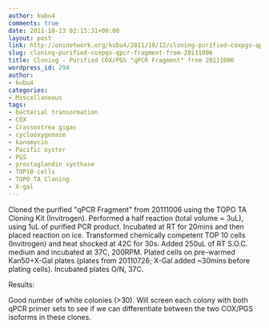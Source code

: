 ```yaml
---
author: kubu4
comments: true
date: 2011-10-13 02:15:31+00:00
layout: post
link: http://onsnetwork.org/kubu4/2011/10/12/cloning-purified-coxpgs-qpcr-fragment-from-20111006/
slug: cloning-purified-coxpgs-qpcr-fragment-from-20111006
title: Cloning - Purified COX/PGS "qPCR Fragment" from 20111006
wordpress_id: 294
author:
- kubu4
categories:
- Miscellaneous
tags:
- bacterial transormation
- COX
- Crassostrea gigas
- cyclooxygenase
- kanamycin
- Pacific oyster
- PGS
- prostaglandin synthase
- TOP10 cells
- TOPO TA Cloning
- X-gal
---
```


Cloned the purified "qPCR Fragment" from 20111006 using the TOPO TA Cloning Kit (Invitrogen). Performed a half reaction (total volume = 3uL), using 1uL of purified PCR product. Incubated at RT for 20mins and then placed reaction on ice. Transformed chemically competent TOP 10 cells (Invitrogen) and heat shocked at 42C for 30s. Added 250uL of RT S.O.C. medium and incubated at 37C, 200RPM. Plated cells on pre-warmed Kan50+X-Gal plates (plates from 20110726; X-Gal added ~30mins before plating cells). Incubated plates O/N, 37C.

Results:

Good number of white colonies (>30). Will screen each colony with both qPCR primer sets to see if we can differentiate between the two COX/PGS isoforms in these clones.
